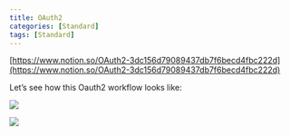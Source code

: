 ```yaml
---
title: OAuth2
categories: [Standard]
tags: [Standard]
---
```


[https://www.notion.so/OAuth2-3dc156d79089437db7f6becd4fbc222d](https://www.notion.so/OAuth2-3dc156d79089437db7f6becd4fbc222d)


Let’s see how this Oauth2 workflow looks like:


![](https://prod-files-secure.s3.us-west-2.amazonaws.com/9960fb2a-b75e-4bea-a8f9-b00925db1215/3bce41e0-99e8-4ebd-9701-e2bc9cbb79a2/Untitled.png?X-Amz-Algorithm=AWS4-HMAC-SHA256&X-Amz-Content-Sha256=UNSIGNED-PAYLOAD&X-Amz-Credential=ASIAZI2LB4665BDXJCEP%2F20250912%2Fus-west-2%2Fs3%2Faws4_request&X-Amz-Date=20250912T202319Z&X-Amz-Expires=3600&X-Amz-Security-Token=IQoJb3JpZ2luX2VjELv%2F%2F%2F%2F%2F%2F%2F%2F%2F%2FwEaCXVzLXdlc3QtMiJHMEUCIQCWQM3G%2Bx25P3uIdmYG96y2S4UlMnd9nKTxADH0iSa8VQIgRGoexff1suWJW7MGC2twKnTbeOc2wSC1GAzS6i06bJAq%2FwMINBAAGgw2Mzc0MjMxODM4MDUiDPOQKACF7hfYKg9KsyrcA3eFHTpacL4ud5oilFlY%2FY%2FZz0JB%2F9keF8B3JQXHsOLpj2r4rjz%2FFRmM6Tc%2BjM66baitxUZHDmfqoK2zAa0vIpTZLVZ%2FzEPyiMt17oxKYrlL2InmDqS1nTDXLpauNKTK6%2Bp8vXbEgBa37mFQPDQ4MNwWkOtfkj5OVzilwMvvXWviFUThtXLU%2F61M3gc0u29T3q8zqaszOgP7ZLNCclY%2FyD3rJ8cSDxUXKqYZY8o044LNMLWw5l8yLuMSluOK3xuepc%2FLCoT6sXJ9NDufSMjjjn2kt3TIfjybTZaIiUTe87%2FfxoeK%2Fld%2FnrXIKusQd%2F0SlmFsf8k%2Bo1jKjWALuzewlyYLJ7gqHO1Z35OsR47uoJtaiEgKPeb9Uqq4krOel54QPp430ZPijJnx3%2FzINIYQeU6l9lIctbZWmF8MKqrUG%2BZfH5zs%2FkntcmyDKtRF%2FxZfj7439ZaBKc%2Br%2BwQn7AwSvflD2jpox6aETJK8vR%2Bskgt6AmGFae%2FepMG39aq6MjHuCYEJjU%2B8ggDKuj4itLRWzPYBXlW3IiOxmr3SONv2Bw4X8DhECoSZ5t2ovod0ZXaMVoaNMeQ0%2FSBLu7%2FH7OLbo3ZOb1k4rhfRCPle1C%2Fzphiqs8eRSI1pXFWQfarsMPzfkcYGOqUBFgsBi1gN9DnfA%2FR8b9p7BrKdYJyaYfLMlxs9%2BXqjWlDxbhy2tPJtdgh5qQwxlJYjN7lj8A%2BMD%2BtH2OeDkMCDyhBh1lFAmvTzxCQjj37tVRV5Qz%2BbIwbxJgEjh3iVy5iYV8URDzSPZTNODgmkxL2MpqkE3GlpDlFwvSTltMeUWBnqPDbcBhZk4NNA0MCWPFdKk8eVlpa9bQQvgLuMPIywdfAup9LB&X-Amz-Signature=e63f7ad9b5fcf0137bb5e33981aebf80043139e48029c02f702f280faf2cb890&X-Amz-SignedHeaders=host&x-amz-checksum-mode=ENABLED&x-id=GetObject)


![](https://prod-files-secure.s3.us-west-2.amazonaws.com/9960fb2a-b75e-4bea-a8f9-b00925db1215/27d32b66-de43-41de-80f7-7edb81d1190f/Untitled.png?X-Amz-Algorithm=AWS4-HMAC-SHA256&X-Amz-Content-Sha256=UNSIGNED-PAYLOAD&X-Amz-Credential=ASIAZI2LB4665BDXJCEP%2F20250912%2Fus-west-2%2Fs3%2Faws4_request&X-Amz-Date=20250912T202319Z&X-Amz-Expires=3600&X-Amz-Security-Token=IQoJb3JpZ2luX2VjELv%2F%2F%2F%2F%2F%2F%2F%2F%2F%2FwEaCXVzLXdlc3QtMiJHMEUCIQCWQM3G%2Bx25P3uIdmYG96y2S4UlMnd9nKTxADH0iSa8VQIgRGoexff1suWJW7MGC2twKnTbeOc2wSC1GAzS6i06bJAq%2FwMINBAAGgw2Mzc0MjMxODM4MDUiDPOQKACF7hfYKg9KsyrcA3eFHTpacL4ud5oilFlY%2FY%2FZz0JB%2F9keF8B3JQXHsOLpj2r4rjz%2FFRmM6Tc%2BjM66baitxUZHDmfqoK2zAa0vIpTZLVZ%2FzEPyiMt17oxKYrlL2InmDqS1nTDXLpauNKTK6%2Bp8vXbEgBa37mFQPDQ4MNwWkOtfkj5OVzilwMvvXWviFUThtXLU%2F61M3gc0u29T3q8zqaszOgP7ZLNCclY%2FyD3rJ8cSDxUXKqYZY8o044LNMLWw5l8yLuMSluOK3xuepc%2FLCoT6sXJ9NDufSMjjjn2kt3TIfjybTZaIiUTe87%2FfxoeK%2Fld%2FnrXIKusQd%2F0SlmFsf8k%2Bo1jKjWALuzewlyYLJ7gqHO1Z35OsR47uoJtaiEgKPeb9Uqq4krOel54QPp430ZPijJnx3%2FzINIYQeU6l9lIctbZWmF8MKqrUG%2BZfH5zs%2FkntcmyDKtRF%2FxZfj7439ZaBKc%2Br%2BwQn7AwSvflD2jpox6aETJK8vR%2Bskgt6AmGFae%2FepMG39aq6MjHuCYEJjU%2B8ggDKuj4itLRWzPYBXlW3IiOxmr3SONv2Bw4X8DhECoSZ5t2ovod0ZXaMVoaNMeQ0%2FSBLu7%2FH7OLbo3ZOb1k4rhfRCPle1C%2Fzphiqs8eRSI1pXFWQfarsMPzfkcYGOqUBFgsBi1gN9DnfA%2FR8b9p7BrKdYJyaYfLMlxs9%2BXqjWlDxbhy2tPJtdgh5qQwxlJYjN7lj8A%2BMD%2BtH2OeDkMCDyhBh1lFAmvTzxCQjj37tVRV5Qz%2BbIwbxJgEjh3iVy5iYV8URDzSPZTNODgmkxL2MpqkE3GlpDlFwvSTltMeUWBnqPDbcBhZk4NNA0MCWPFdKk8eVlpa9bQQvgLuMPIywdfAup9LB&X-Amz-Signature=08c04fe50dd9ef82bed4509d0d35a5f4e76d95ba7cee294a997bc14ee8f9ab10&X-Amz-SignedHeaders=host&x-amz-checksum-mode=ENABLED&x-id=GetObject)

